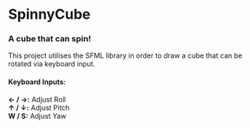 # SpinnyCube

### A cube that can spin!
This project utilises the SFML library in order to
draw a cube that can be rotated via keyboard input.

#### Keyboard Inputs:
__← / →:__  Adjust Roll <br>
__↑ / ↓:__  Adjust Pitch <br> </pre>
__W / S:__  Adjust Yaw

